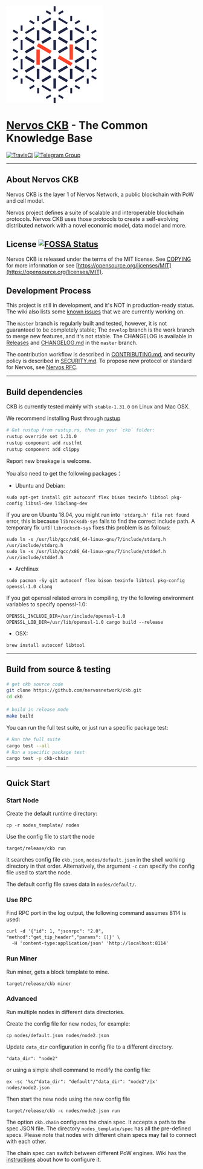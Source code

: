 <img src="https://raw.githubusercontent.com/poshboytl/tuchuang/master/nervos-logo-dark.png" width="256">

# [Nervos CKB](https://www.nervos.org/) - The Common Knowledge Base

[![TravisCI](https://travis-ci.com/nervosnetwork/ckb.svg?token=y9uR6ygmT3geQaMJ4jpJ&branch=develop)](https://travis-ci.com/nervosnetwork/ckb)
[![Telegram Group](https://cdn.rawgit.com/Patrolavia/telegram-badge/8fe3382b/chat.svg)](https://t.me/nervos_ckb_dev)

---

## About Nervos CKB

Nervos CKB is the layer 1 of Nervos Network, a public blockchain with PoW and cell model.

Nervos project defines a suite of scalable and interoperable blockchain protocols. Nervos CKB uses those protocols to create a self-evolving distributed network with a novel economic model, data model and more.

## License [![FOSSA Status](https://app.fossa.io/api/projects/git%2Bgithub.com%2Fnervosnetwork%2Fckb.svg?type=shield)](https://app.fossa.io/projects/git%2Bgithub.com%2Fnervosnetwork%2Fckb?ref=badge_shield)

Nervos CKB is released under the terms of the MIT license. See [COPYING](COPYING) for more information or see [https://opensource.org/licenses/MIT](https://opensource.org/licenses/MIT).

## Development Process

This project is still in development, and it's NOT in production-ready status.
The wiki also lists some [known issues](https://github.com/nervosnetwork/ckb/wiki/Known-Issues) that we are currently working on.

The `master` branch is regularly built and tested, however, it is not guaranteed to be completely stable; The `develop` branch is the work branch to merge new features, and it's not stable. The CHANGELOG is available in [Releases](https://github.com/nervosnetwork/ckb/releases) and [CHANGELOG.md](https://github.com/nervosnetwork/ckb/blob/master/CHANGELOG.md) in the `master` branch.

The contribution workflow is described in [CONTRIBUTING.md](CONTRIBUTING.md), and security policy is described in [SECURITY.md](SECURITY.md). To propose new protocol or standard for Nervos, see [Nervos RFC](https://github.com/nervosnetwork/rfcs).

---

## Build dependencies

CKB is currently tested mainly with `stable-1.31.0` on Linux and Mac OSX.

We recommend installing Rust through [rustup](https://www.rustup.rs/)

```bash
# Get rustup from rustup.rs, then in your `ckb` folder:
rustup override set 1.31.0
rustup component add rustfmt
rustup component add clippy
```

Report new breakage is welcome.

You also need to get the following packages：

* Ubuntu and Debian:

```shell
sudo apt-get install git autoconf flex bison texinfo libtool pkg-config libssl-dev libclang-dev
```

If you are on Ubuntu 18.04, you might run into `'stdarg.h' file not found` error, this is because `librocksdb-sys` fails to find the correct include path. A temporary fix until `librocksdb-sys` fixes this problem is as follows:

```shell
sudo ln -s /usr/lib/gcc/x86_64-linux-gnu/7/include/stdarg.h /usr/include/stdarg.h
sudo ln -s /usr/lib/gcc/x86_64-linux-gnu/7/include/stddef.h /usr/include/stddef.h
```

* Archlinux

```shell
sudo pacman -Sy git autoconf flex bison texinfo libtool pkg-config openssl-1.0 clang
```

If you get openssl related errors in compiling, try the following environment variables to specify openssl-1.0:

```shell
OPENSSL_INCLUDE_DIR=/usr/include/openssl-1.0 OPENSSL_LIB_DIR=/usr/lib/openssl-1.0 cargo build --release
```

* OSX:

```shell
brew install autoconf libtool
```

---

## Build from source & testing

```bash
# get ckb source code
git clone https://github.com/nervosnetwork/ckb.git
cd ckb

# build in release mode
make build
```

You can run the full test suite, or just run a specific package test:

```bash
# Run the full suite
cargo test --all
# Run a specific package test
cargo test -p ckb-chain
```

---

## Quick Start

### Start Node

Create the default runtime directory:

```shell
cp -r nodes_template/ nodes
```

Use the config file to start the node

```shell
target/release/ckb run
```

It searches config file `ckb.json`, `nodes/default.json` in the shell
working directory in that order. Alternatively, the argument `-c` can specify
the config file used to start the node.

The default config file saves data in `nodes/default/`.

### Use RPC

Find RPC port in the log output, the following command assumes 8114 is used:

```shell
curl -d '{"id": 1, "jsonrpc": "2.0", "method":"get_tip_header","params": []}' \
  -H 'content-type:application/json' 'http://localhost:8114'
```

### Run Miner

Run miner, gets a block template to mine.

```shell
target/release/ckb miner
```

### Advanced

Run multiple nodes in different data directories.

Create the config file for new nodes, for example:

```shell
cp nodes/default.json nodes/node2.json
```

Update `data_dir` configuration in config file to a different directory.

```
"data_dir": "node2"
```

or using a simple shell command to modify the config file:

```shell
ex -sc '%s/"data_dir": "default"/"data_dir": "node2"/|x' nodes/node2.json
```

Then start the new node using the new config file

```shell
target/release/ckb -c nodes/node2.json run
```

The option `ckb.chain` configures the chain spec. It accepts a path to the spec JSON file. The directory `nodes_template/spec` has all the pre-defined specs. Please note that nodes with different chain specs may fail to connect with each other.

The chain spec can switch between different PoW engines. Wiki has the [instructions](https://github.com/nervosnetwork/ckb/wiki/PoW-Engines) about how to configure it.
